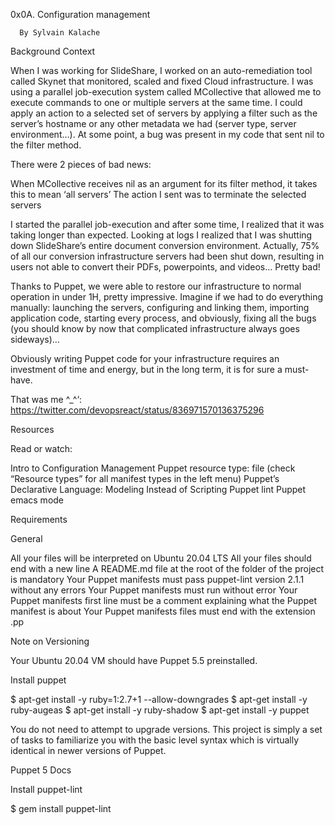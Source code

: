 0x0A. Configuration management

    
      By Sylvain Kalache
    

      
  Background Context



When I was working for SlideShare, I worked on an auto-remediation tool called Skynet that monitored, scaled and fixed Cloud infrastructure. I was using a parallel job-execution system called MCollective that allowed me to execute commands to one or multiple servers at the same time. I could apply an action to a selected set of servers by applying a filter such as the server’s hostname or any other metadata we had (server type, server environment…). At some point, a bug was present in my code that sent nil to the filter method. 

There were 2 pieces of bad news:


When MCollective receives nil as an argument for its filter method, it takes this to mean ‘all servers’
The action I sent was to terminate the selected servers


I started the parallel job-execution and after some time, I realized that it was taking longer than expected. Looking at logs I realized that I was shutting down SlideShare’s entire document conversion environment. Actually, 75% of all our conversion infrastructure servers had been shut down, resulting in users not able to convert their PDFs, powerpoints, and videos… Pretty bad!

Thanks to Puppet, we were able to restore our infrastructure to normal operation in under 1H, pretty impressive. Imagine if we had to do everything manually: launching the servers, configuring and linking them, importing application code, starting every process, and obviously, fixing all the bugs (you should know by now that complicated infrastructure always goes sideways)…

Obviously writing Puppet code for your infrastructure requires an investment of time and energy, but in the long term, it is for sure a must-have.



That was me ^_^‘: https://twitter.com/devopsreact/status/836971570136375296

Resources

Read or watch:


Intro to Configuration Management 
Puppet resource type: file (check “Resource types” for all manifest types in the left menu)
Puppet’s Declarative Language: Modeling Instead of Scripting
Puppet lint 
Puppet emacs mode 


Requirements

General


All your files will be interpreted on Ubuntu 20.04 LTS
All your files should end with a new line
A README.md file at the root of the folder of the project is mandatory
Your Puppet manifests must pass puppet-lint version 2.1.1 without any errors
Your Puppet manifests must run without error
Your Puppet manifests first line must be a comment explaining what the Puppet manifest is about
Your Puppet manifests files must end with the extension .pp 


Note on Versioning

Your Ubuntu 20.04 VM should have Puppet 5.5 preinstalled. 

Install puppet

$ apt-get install -y ruby=1:2.7+1 --allow-downgrades
$ apt-get install -y ruby-augeas
$ apt-get install -y ruby-shadow
$ apt-get install -y puppet


You do not need to attempt to upgrade versions. This project is simply a set of tasks to familiarize you with the basic level syntax which is virtually identical in newer versions of Puppet. 

Puppet 5 Docs

Install puppet-lint

$ gem install puppet-lint
